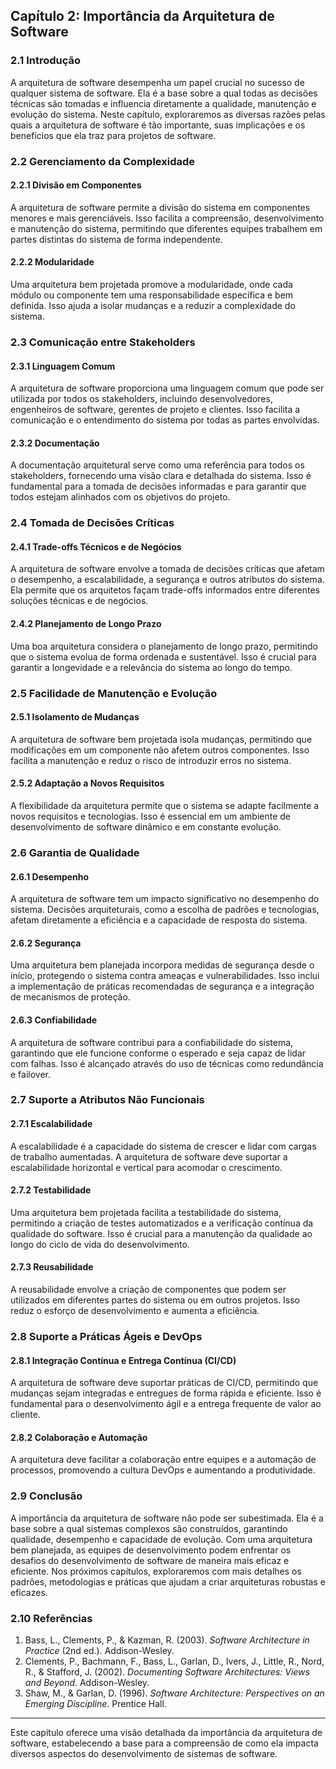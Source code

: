 ## Capítulo 2: Importância da Arquitetura de Software

### 2.1 Introdução

A arquitetura de software desempenha um papel crucial no sucesso de qualquer sistema de software. Ela é a base sobre a qual todas as decisões técnicas são tomadas e influencia diretamente a qualidade, manutenção e evolução do sistema. Neste capítulo, exploraremos as diversas razões pelas quais a arquitetura de software é tão importante, suas implicações e os benefícios que ela traz para projetos de software.

### 2.2 Gerenciamento da Complexidade

#### 2.2.1 Divisão em Componentes
A arquitetura de software permite a divisão do sistema em componentes menores e mais gerenciáveis. Isso facilita a compreensão, desenvolvimento e manutenção do sistema, permitindo que diferentes equipes trabalhem em partes distintas do sistema de forma independente.

#### 2.2.2 Modularidade
Uma arquitetura bem projetada promove a modularidade, onde cada módulo ou componente tem uma responsabilidade específica e bem definida. Isso ajuda a isolar mudanças e a reduzir a complexidade do sistema.

### 2.3 Comunicação entre Stakeholders

#### 2.3.1 Linguagem Comum
A arquitetura de software proporciona uma linguagem comum que pode ser utilizada por todos os stakeholders, incluindo desenvolvedores, engenheiros de software, gerentes de projeto e clientes. Isso facilita a comunicação e o entendimento do sistema por todas as partes envolvidas.

#### 2.3.2 Documentação
A documentação arquitetural serve como uma referência para todos os stakeholders, fornecendo uma visão clara e detalhada do sistema. Isso é fundamental para a tomada de decisões informadas e para garantir que todos estejam alinhados com os objetivos do projeto.

### 2.4 Tomada de Decisões Críticas

#### 2.4.1 Trade-offs Técnicos e de Negócios
A arquitetura de software envolve a tomada de decisões críticas que afetam o desempenho, a escalabilidade, a segurança e outros atributos do sistema. Ela permite que os arquitetos façam trade-offs informados entre diferentes soluções técnicas e de negócios.

#### 2.4.2 Planejamento de Longo Prazo
Uma boa arquitetura considera o planejamento de longo prazo, permitindo que o sistema evolua de forma ordenada e sustentável. Isso é crucial para garantir a longevidade e a relevância do sistema ao longo do tempo.

### 2.5 Facilidade de Manutenção e Evolução

#### 2.5.1 Isolamento de Mudanças
A arquitetura de software bem projetada isola mudanças, permitindo que modificações em um componente não afetem outros componentes. Isso facilita a manutenção e reduz o risco de introduzir erros no sistema.

#### 2.5.2 Adaptação a Novos Requisitos
A flexibilidade da arquitetura permite que o sistema se adapte facilmente a novos requisitos e tecnologias. Isso é essencial em um ambiente de desenvolvimento de software dinâmico e em constante evolução.

### 2.6 Garantia de Qualidade

#### 2.6.1 Desempenho
A arquitetura de software tem um impacto significativo no desempenho do sistema. Decisões arquiteturais, como a escolha de padrões e tecnologias, afetam diretamente a eficiência e a capacidade de resposta do sistema.

#### 2.6.2 Segurança
Uma arquitetura bem planejada incorpora medidas de segurança desde o início, protegendo o sistema contra ameaças e vulnerabilidades. Isso inclui a implementação de práticas recomendadas de segurança e a integração de mecanismos de proteção.

#### 2.6.3 Confiabilidade
A arquitetura de software contribui para a confiabilidade do sistema, garantindo que ele funcione conforme o esperado e seja capaz de lidar com falhas. Isso é alcançado através do uso de técnicas como redundância e failover.

### 2.7 Suporte a Atributos Não Funcionais

#### 2.7.1 Escalabilidade
A escalabilidade é a capacidade do sistema de crescer e lidar com cargas de trabalho aumentadas. A arquitetura de software deve suportar a escalabilidade horizontal e vertical para acomodar o crescimento.

#### 2.7.2 Testabilidade
Uma arquitetura bem projetada facilita a testabilidade do sistema, permitindo a criação de testes automatizados e a verificação contínua da qualidade do software. Isso é crucial para a manutenção da qualidade ao longo do ciclo de vida do desenvolvimento.

#### 2.7.3 Reusabilidade
A reusabilidade envolve a criação de componentes que podem ser utilizados em diferentes partes do sistema ou em outros projetos. Isso reduz o esforço de desenvolvimento e aumenta a eficiência.

### 2.8 Suporte a Práticas Ágeis e DevOps

#### 2.8.1 Integração Contínua e Entrega Contínua (CI/CD)
A arquitetura de software deve suportar práticas de CI/CD, permitindo que mudanças sejam integradas e entregues de forma rápida e eficiente. Isso é fundamental para o desenvolvimento ágil e a entrega frequente de valor ao cliente.

#### 2.8.2 Colaboração e Automação
A arquitetura deve facilitar a colaboração entre equipes e a automação de processos, promovendo a cultura DevOps e aumentando a produtividade.

### 2.9 Conclusão

A importância da arquitetura de software não pode ser subestimada. Ela é a base sobre a qual sistemas complexos são construídos, garantindo qualidade, desempenho e capacidade de evolução. Com uma arquitetura bem planejada, as equipes de desenvolvimento podem enfrentar os desafios do desenvolvimento de software de maneira mais eficaz e eficiente. Nos próximos capítulos, exploraremos com mais detalhes os padrões, metodologias e práticas que ajudam a criar arquiteturas robustas e eficazes.

### 2.10 Referências

1. Bass, L., Clements, P., & Kazman, R. (2003). *Software Architecture in Practice* (2nd ed.). Addison-Wesley.
2. Clements, P., Bachmann, F., Bass, L., Garlan, D., Ivers, J., Little, R., Nord, R., & Stafford, J. (2002). *Documenting Software Architectures: Views and Beyond*. Addison-Wesley.
3. Shaw, M., & Garlan, D. (1996). *Software Architecture: Perspectives on an Emerging Discipline*. Prentice Hall.

---

Este capítulo oferece uma visão detalhada da importância da arquitetura de software, estabelecendo a base para a compreensão de como ela impacta diversos aspectos do desenvolvimento de sistemas de software.